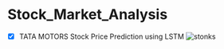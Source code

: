 # Stock_Market_Analysis
- [x] TATA MOTORS Stock Price Prediction using LSTM
   ![stonks](https://github.com/Neermita18/Stock_Market_Analysis/assets/153750505/ef5bbc47-073a-4512-a49e-deebc4a174bc)

